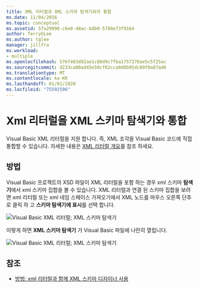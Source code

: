 ```yaml
---
title: XML 리터럴과 XML 스키마 탐색기와의 통합
ms.date: 11/04/2016
ms.topic: conceptual
ms.assetid: 57a29998-c6e8-48ac-bdb0-5788e73f9164
author: TerryGLee
ms.author: tglee
manager: jillfra
ms.workload:
- multiple
ms.openlocfilehash: 576f403d92ae1c80d9c7fba1757278ae5c5f25ac
ms.sourcegitcommit: d233ca00ad45e50cf62cca0d0b95dc69f0a87ad6
ms.translationtype: MT
ms.contentlocale: ko-KR
ms.lasthandoff: 01/01/2020
ms.locfileid: "75592596"
---
```

# <a name="integration-of-xml-literals-with-xml-schema-explorer"></a>Xml 리터럴을 XML 스키마 탐색기와 통합

Visual Basic XML 리터럴을 지원 합니다. 즉, XML 조각을 Visual Basic 코드에 직접 통합할 수 있습니다. 자세한 내용은 [XML 리터럴 개요](/dotnet/visual-basic/programming-guide/language-features/xml/xml-literals-overview)를 참조 하세요.

## <a name="how-to"></a>방법

Visual Basic 프로젝트의 XSD 파일이 XML 리터럴을 포함 하는 경우 xml 스키마 **탐색기**에서 xml 스키마 집합을 볼 수 있습니다. XML 리터럴과 연결 된 스키마 집합을 보려면 xml 리터럴 또는 xml 네임 스페이스 가져오기에서 XML 노드를 마우스 오른쪽 단추로 클릭 하 고 **스키마 탐색기에 표시**를 선택 합니다.

![Visual Basic XML 리터럴; XML 스키마 탐색기](../xml-tools/media/vbxmlliteralswithxmlschemaexplorer1.gif)

이렇게 하면 **XML 스키마 탐색기** 가 Visual Basic 파일에 나란히 열립니다.

![Visual Basic XML 리터럴; XML 스키마 탐색기](../xml-tools/media/vbxmlliteralswithxmlschemaexplorer2.gif)

## <a name="see-also"></a>참조

- [방법: xml 리터럴과 함께 XML 스키마 디자이너 사용](../xml-tools/how-to-use-the-xml-schema-designer-with-xml-literals.md)
